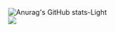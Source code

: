 <picture>
  <source srcset="https://github-readme-stats.vercel.app/api?username=prslc&show_icons=true&theme=dark" media="(prefers-color-scheme: dark)">
  <img src="https://github-readme-stats.vercel.app/api?username=prslc&show_icons=true&theme=light" alt="Anurag's GitHub stats-Light">
</picture>
<br>
<picture>
  <source media="(prefers-color-scheme: dark)" srcset="https://github-readme-stats.vercel.app/api/top-langs/?username=prslc&theme=onedark&card_width=465px&hide=html">
  <img src="https://github-readme-stats.vercel.app/api/top-langs/?username=prslc&card_width=465px&hide=html">
</picture>
